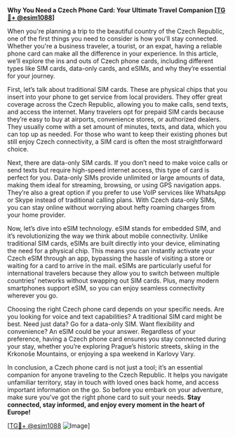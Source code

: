 **Why You Need a Czech Phone Card: Your Ultimate Travel Companion [[TG💪+ @esim1088](https://t.me/s/esim1088)]**

When you're planning a trip to the beautiful country of the Czech Republic, one of the first things you need to consider is how you'll stay connected. Whether you're a business traveler, a tourist, or an expat, having a reliable phone card can make all the difference in your experience. In this article, we’ll explore the ins and outs of Czech phone cards, including different types like SIM cards, data-only cards, and eSIMs, and why they’re essential for your journey.

First, let’s talk about traditional SIM cards. These are physical chips that you insert into your phone to get service from local providers. They offer great coverage across the Czech Republic, allowing you to make calls, send texts, and access the internet. Many travelers opt for prepaid SIM cards because they’re easy to buy at airports, convenience stores, or authorized dealers. They usually come with a set amount of minutes, texts, and data, which you can top up as needed. For those who want to keep their existing phones but still enjoy Czech connectivity, a SIM card is often the most straightforward choice.

Next, there are data-only SIM cards. If you don’t need to make voice calls or send texts but require high-speed internet access, this type of card is perfect for you. Data-only SIMs provide unlimited or large amounts of data, making them ideal for streaming, browsing, or using GPS navigation apps. They’re also a great option if you prefer to use VoIP services like WhatsApp or Skype instead of traditional calling plans. With Czech data-only SIMs, you can stay online without worrying about hefty roaming charges from your home provider.

Now, let’s dive into eSIM technology. eSIM stands for embedded SIM, and it’s revolutionizing the way we think about mobile connectivity. Unlike traditional SIM cards, eSIMs are built directly into your device, eliminating the need for a physical chip. This means you can instantly activate your Czech eSIM through an app, bypassing the hassle of visiting a store or waiting for a card to arrive in the mail. eSIMs are particularly useful for international travelers because they allow you to switch between multiple countries’ networks without swapping out SIM cards. Plus, many modern smartphones support eSIM, so you can enjoy seamless connectivity wherever you go.

Choosing the right Czech phone card depends on your specific needs. Are you looking for voice and text capabilities? A traditional SIM card might be best. Need just data? Go for a data-only SIM. Want flexibility and convenience? An eSIM could be your answer. Regardless of your preference, having a Czech phone card ensures you stay connected during your stay, whether you’re exploring Prague’s historic streets, skiing in the Krkonoše Mountains, or enjoying a spa weekend in Karlovy Vary.

In conclusion, a Czech phone card is not just a tool; it’s an essential companion for anyone traveling to the Czech Republic. It helps you navigate unfamiliar territory, stay in touch with loved ones back home, and access important information on the go. So before you embark on your adventure, make sure you’ve got the right phone card to suit your needs. **Stay connected, stay informed, and enjoy every moment in the heart of Europe!**

[[TG💪+ @esim1088](https://t.me/s/esim1088) ![Image](https://i.postimg.cc/Y0z9fWf4/image.png)]